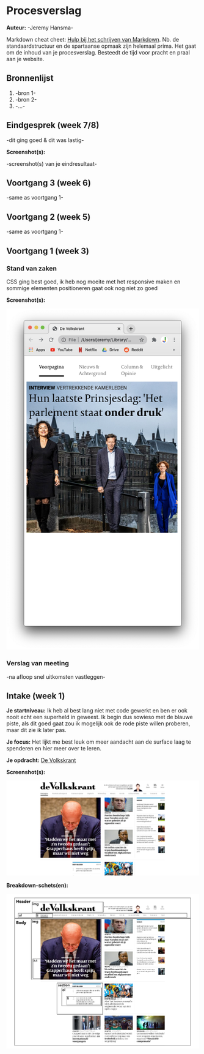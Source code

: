 # Procesverslag
**Auteur:** -Jeremy Hansma-

Markdown cheat cheet: [Hulp bij het schrijven van Markdown](https://github.com/adam-p/markdown-here/wiki/Markdown-Cheatsheet). Nb. de standaardstructuur en de spartaanse opmaak zijn helemaal prima. Het gaat om de inhoud van je procesverslag. Besteedt de tijd voor pracht en praal aan je website.



## Bronnenlijst
1. -bron 1-
2. -bron 2-
3. -...-



## Eindgesprek (week 7/8)

-dit ging goed & dit was lastig-

**Screenshot(s):**

-screenshot(s) van je eindresultaat-



## Voortgang 3 (week 6)

-same as voortgang 1-



## Voortgang 2 (week 5)

-same as voortgang 1-



## Voortgang 1 (week 3)

### Stand van zaken

CSS ging best goed, ik heb nog moeite met het responsive maken en sommige elementen positioneren gaat ook nog niet zo goed

**Screenshot(s):**

![-screenshot(s) van hoe ver je bent-](images/Progressie.png)

### Verslag van meeting

-na afloop snel uitkomsten vastleggen-



## Intake (week 1)

**Je startniveau:**
Ik heb al best lang niet met code gewerkt en ben er ook nooit echt een superheld in geweest. Ik begin dus sowieso met de blauwe piste, als dit goed gaat zou ik mogelijk ook de rode piste willen proberen, maar dit zie ik later pas.

**Je focus:**
Het lijkt me best leuk om meer aandacht aan de surface laag te spenderen en hier meer over te leren.

**Je opdracht:**
[De Volkskrant](https://www.volkskrant.nl/)

**Screenshot(s):**

![screenshot(s) die een goed beeld geven van de website die je gaat maken](images/Volkskrant.png)

**Breakdown-schets(en):**

![-voorlopige breakdownschets(en) van een of beide pagina's van de site die je gaat maken-](images/Volkskrant1.png)
